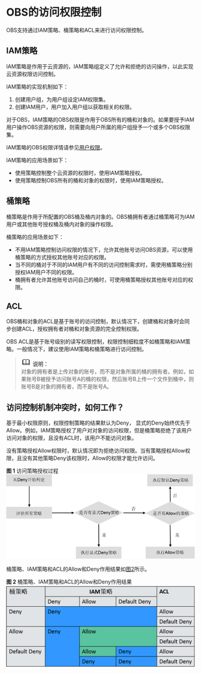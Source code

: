 # OBS的访问权限控制<a name="obs_03_0086"></a>

OBS支持通过IAM策略、桶策略和ACL来进行访问权限控制。

## IAM策略<a name="section19443715588"></a>

IAM策略是作用于云资源的，IAM策略组定义了允许和拒绝的访问操作，以此实现云资源权限访问控制。

IAM策略的实现机制如下：

1.  创建用户组，为用户组设定IAM权限集。
2.  创建IAM用户，用户加入用户组以获取相关的权限。

对于OBS，IAM策略的OBS权限是作用于OBS所有的桶和对象的。如果要授予IAM用户操作OBS资源的权限，则需要向用户所属的用户组授予一个或多个OBS权限集。

IAM策略的OBS权限详情请参见[用户权限](https://support.huaweicloud.com/productdesc-obs/obs_03_0045.html)。

IAM策略的应用场景如下：

-   使用策略控制整个云资源的权限时，使用IAM策略授权。
-   使用策略控制OBS所有的桶和对象的权限时，使用IAM策略授权。

## 桶策略<a name="section12763164714415"></a>

桶策略是作用于所配置的OBS桶及桶内对象的。OBS桶拥有者通过桶策略可为IAM用户或其他账号授权桶及桶内对象的操作权限。

桶策略的应用场景如下：

-   不用IAM策略控制访问权限的情况下，允许其他账号访问OBS资源，可以使用桶策略的方式授权其他账号对应的权限。
-   当不同的桶对于不同的IAM用户有不同的访问控制需求时，需使用桶策略分别授权IAM用户不同的权限。
-   桶拥有者允许其他账号访问自己的桶时，可使用桶策略授权其他账号对应的权限。

## ACL<a name="section1885116258110"></a>

OBS桶和对象的ACL是基于账号的访问控制，默认情况下，创建桶和对象时会同步创建ACL，授权拥有者对桶和对象资源的完全控制权限。

OBS  ACL是基于账号级别的读写权限控制，权限控制细粒度不如桶策略和IAM策略。一般情况下，建议使用IAM策略和桶策略进行访问控制。

>![](public_sys-resources/icon-note.gif) **说明：**   
>对象的拥有者是上传对象的账号，而不是对象所属的桶的拥有者。例如，如果账号B被授予访问账号A的桶的权限，然后账号B上传一个文件到桶中，则账号B是对象的拥有者，而不是账号A。  

## 访问控制机制冲突时，如何工作？<a name="section0883142883112"></a>

基于最小权限原则，权限控制策略的结果默认为Deny， 显式的Deny始终优先于Allow。例如，IAM策略授权了用户对对象的访问权限，但是桶策略拒绝了该用户访问对象的权限，且没有ACL时，该用户不能访问对象。

没有策略授权Allow权限时，默认情况即为拒绝访问权限。当有策略授权Allow权限，且没有其他策略Deny该权限时，Allow的权限才能允许访问。

**图 1**  访问策略授权过程<a name="fig137808145374"></a>  
![](figures/访问策略授权过程.png "访问策略授权过程")

桶策略、IAM策略和ACL的Allow和Deny作用结果如[图2](#fig1251114133010)所示。

**图 2**  桶策略、IAM策略和ACL的Allow和Deny作用结果<a name="fig1251114133010"></a>  
![](figures/桶策略-IAM策略和ACL的Allow和Deny作用结果.png "桶策略-IAM策略和ACL的Allow和Deny作用结果")

